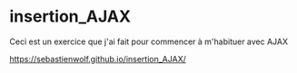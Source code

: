 # insertion_AJAX

Ceci est un exercice que j'ai fait pour commencer à m'habituer avec AJAX

https://sebastienwolf.github.io/insertion_AJAX/